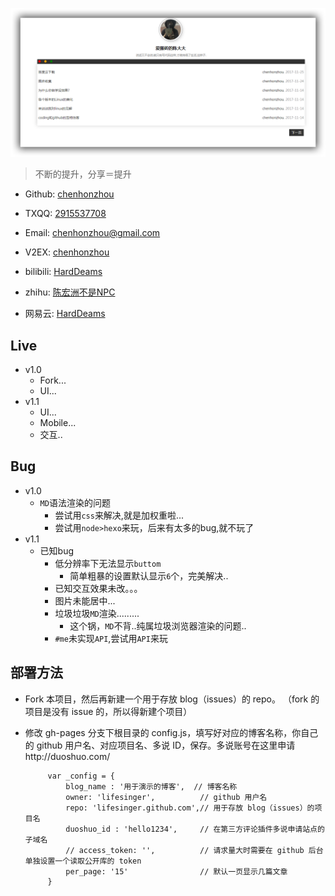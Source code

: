 <p align="center"><img src="README/v1.1.png"/></p>

> 不断的提升，分享＝提升

- Github: [chenhonzhou](http://github.com/chenhonzhou)

- TXQQ:   [2915537708](tencent://AddContact/?fromId=50&fromSubId=1&subcmd=all&uin=2915537708)

- Email: [chenhonzhou@gmail.com](https://www.google.com/gmail)

- V2EX:  [chenhonzhou](https://www.v2ex.com/member/chenhonzhou)

- bilibili: [HardDeams](https://space.bilibili.com/27013266?from=search&seid=3275070897980156250#!/index)

- zhihu: [陈宏洲不是NPC](https://www.zhihu.com/people/ChenHonZhouRemix/activities)

- 网易云: [HardDeams](http://music.163.com/#/user/home?id=266341607)

## Live
- v1.0
  - Fork...
  - UI...
- v1.1
  - UI...
  - Mobile...
  - 交互..

## Bug
- v1.0
  - `MD`语法渲染的问题
    - 尝试用`css`来解决,就是加权重啦...
    - 尝试用`node>hexo`来玩，后来有太多的bug,就不玩了
- v1.1
  - 已知bug
    - 低分辨率下无法显示`buttom`
        - 简单粗暴的设置默认显示`6`个，完美解决..
    - 已知交互效果未改。。。
    - 图片未能居中...
    - 垃圾垃圾`MD`渲染.........
        - 这个锅，`MD`不背..纯属垃圾浏览器渲染的问题..
    - `#me`未实现`API`,尝试用`API`来玩

## 部署方法

 - Fork 本项目，然后再新建一个用于存放 blog（issues）的 repo。 （fork 的项目是没有 issue 的，所以得新建个项目）

 - 修改 gh-pages 分支下根目录的 config.js，填写好对应的博客名称，你自己的 github 用户名、对应项目名、多说 ID，保存。多说账号在这里申请http://duoshuo.com/


            var _config = {
                blog_name : '用于演示的博客',  // 博客名称
                owner: 'lifesinger',          // github 用户名
                repo: 'lifesinger.github.com',// 用于存放 blog（issues）的项目名
                duoshuo_id : 'hello1234',     // 在第三方评论插件多说申请站点的子域名
                // access_token: '',          // 请求量大时需要在 github 后台单独设置一个读取公开库的 token
                per_page: '15'                // 默认一页显示几篇文章
            }
